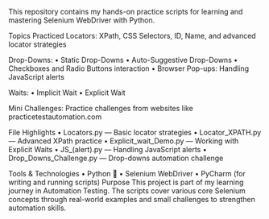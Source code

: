 This repository contains my hands-on practice scripts for learning and mastering Selenium WebDriver with Python.

Topics Practiced
Locators: XPath, CSS Selectors, ID, Name, and advanced locator strategies

Drop-Downs:
•	Static Drop-Downs
•	Auto-Suggestive Drop-Downs
•	Checkboxes and Radio Buttons interaction
•	Browser Pop-ups: Handling JavaScript alerts

Waits:
•	Implicit Wait
•	Explicit Wait

Mini Challenges:
Practice challenges from websites like practicetestautomation.com

File Highlights
•	Locators.py — Basic locator strategies
•	Locator_XPATH.py — Advanced XPath practice
•	Explicit_wait_Demo.py — Working with Explicit Waits
•	JS_(alert).py — Handling JavaScript alerts
•	Drop_Downs_Challenge.py — Drop-downs automation challenge

Tools & Technologies
•	Python 🐍
•	Selenium WebDriver
•	PyCharm (for writing and running scripts)
Purpose
This project is part of my learning journey in Automation Testing. The scripts cover various core Selenium concepts through real-world examples and small challenges to strengthen automation skills.
